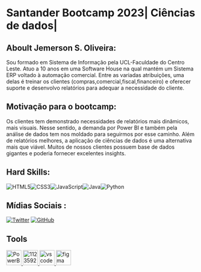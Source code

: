 # Santander Bootcamp 2023| Ciências de dados|




## Aboult Jemerson S. Oliveira:
Sou formado em Sistema de Informação pela UCL-Faculdade do Centro Leste.
Atuo a 10 anos em uma Software House na qual mantém um Sistema ERP voltado à automação comercial. Entre as variadas atribuições, uma delas é treinar os clientes (compras,comercial,fiscal,financeiro) e
oferecer suporte e desenvolvo relatórios para adequar a necessidade do cliente.

## Motivação para o bootcamp:
Os clientes tem demonstrado necessidades de relatórios mais dinâmicos, mais visuais. Nesse sentido, a demanda por Power BI e também pela análise de dados tem nos moldado para seguirmos por esse caminho.
Além de relatórios melhores, a aplicação de ciências de dados é uma alternativa mais que viável. Muitos de nossos clientes possuem base de dados gigantes e poderia fornecer excelentes insights.   

## Hard Skills:
![HTML5](https://img.shields.io/badge/HTML5-000?style=for-the-badge&logo=html5)![CSS3](https://img.shields.io/badge/CSS3-000?style=for-the-badge&logo=css3&logoColor=264CE4)![JavaScript](https://img.shields.io/badge/JavaScript-000?style=for-the-badge&logo=javascript)![Java](https://img.shields.io/badge/Java-000?style=for-the-badge&logo=java)![Python](https://img.shields.io/badge/Python-000?style=for-the-badge&logo=python)    
      

## Mídias Sociais :
[![Twitter](https://img.shields.io/badge/Twitter-000?style=for-the-badge&logo=twitter)](https://twitter.com/ojemerson) [![GitHub](https://img.shields.io/badge/GitHub-black)](https://github.com/jemersonsoares)



## Tools
<p align="left"> <a href="https://www.powerbi.com" target="_blank" rel="noreferrer"> <img src="https://raw.githubusercontent.com/microsoft/PowerBI-Icons/main/PNG/Power-BI.png" alt="PowerBI" width="40" height="40"/> </a> <a href="https://www.microsoft.com/pt-br/microsoft-365/excel" target="_blank" rel="noreferrer"> <img src="https://user-images.githubusercontent.com/112359213/216746814-7a6cafb1-554f-4a95-8e1e-a08b9a7031e8.png" alt="112359213" width="40" height="40"/> </a> <a href="https://code.visualstudio.com/" target="_blank" rel="noreferrer"> <img src="https://cdn.jsdelivr.net/gh/devicons/devicon/icons/vscode/vscode-original-wordmark.svg" alt="vscode" width="40" height="40"/> </a> <a href="https://www.figma.com/" target="_blank" rel="noreferrer"> <img src="https://www.vectorlogo.zone/logos/figma/figma-icon.svg" alt="figma" width="40" height="40"/> </a>